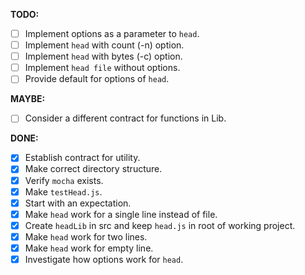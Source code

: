 __TODO:__

- [ ] Implement options as a parameter to `head`.
- [ ] Implement `head` with count (-n) option.
- [ ] Implement `head` with bytes (-c) option.
- [ ] Implement `head file` without options.
- [ ] Provide default for options of `head`.

__MAYBE:__

- [ ] Consider a different contract for functions in Lib.

__DONE:__

- [x] Establish contract for utility.
- [x] Make correct directory structure.
- [x] Verify `mocha` exists.
- [x] Make `testHead.js`.
- [x] Start with an expectation.
- [x] Make `head` work for a single line instead of file.
- [x] Create `headLib` in src and keep `head.js` in root of working project.
- [x] Make `head` work for two lines.
- [x] Make `head` work for empty line.
- [x] Investigate how options work for `head`.
